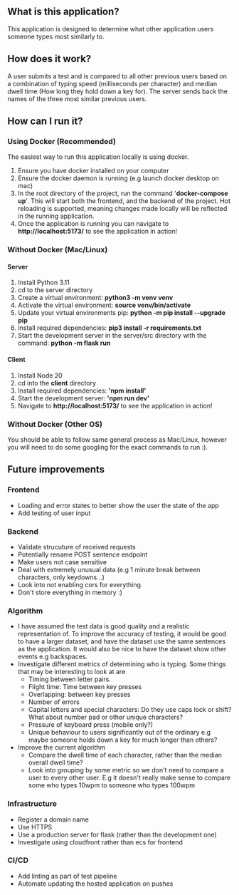 ## What is this application?

This application is designed to determine what other application users someone types most similarly to.

## How does it work?

A user submits a test and is compared to all other previous users based on a combination of typing speed (milliseconds per character) and median dwell time (How long they hold down a key for). The server sends back the names of the three most similar previous users.

## How can I run it?

### Using Docker (Recommended)

The easiest way to run this application locally is using docker.

1. Ensure you have docker installed on your computer
2. Ensure the docker daemon is running (e.g launch docker desktop on mac)
3. In the root directory of the project, run the command '**docker-compose up**'. This will start both the frontend, and the backend of the project. Hot reloading is supported, meaning changes made locally will be reflected in the running application.
4. Once the application is running you can navigate to **http://localhost:5173/** to see the application in action!

### Without Docker (Mac/Linux)

#### Server

1. Install Python 3.11
2. cd to the server directory
3. Create a virtual environment: **python3 -m venv venv**
4. Activate the virtual environment: **source venv/bin/activate**
5. Update your virtual environments pip: **python -m pip install --upgrade pip**
6. Install required dependencies: **pip3 install -r requirements.txt**
7. Start the development server in the server/src directory with the command: **python -m flask run**

#### Client

1. Install Node 20
2. cd into the **client** directory
3. Install required dependencies: **'npm install'**
4. Start the development server: **'npm run dev'**
5. Navigate to **http://localhost:5173/** to see the application in action!

### Without Docker (Other OS)

You should be able to follow same general process as Mac/Linux, however you will need to do some googling for the exact commands to run :).

## Future improvements

### Frontend

- Loading and error states to better show the user the state of the app
- Add testing of user input

### Backend

- Validate strucuture of received requests
- Potentially rename POST sentence endpoint
- Make users not case sensitive
- Deal with extremely unusual data (e.g 1 minute break between characters, only keydowns...)
- Look into not enabling cors for everything
- Don't store everything in memory :)

### Algorithm

- I have assumed the test data is good quality and a realistic representation of. To improve the accuracy of testing, it would
  be good to have a larger dataset, and have the dataset use the same sentences as the application. It would also be nice to
  have the dataset show other events e.g backspaces.
- Investigate different metrics of determining who is typing. Some things that may be interesting to look at are
  - Timing between letter pairs.
  - Flight time: Time between key presses
  - Overlapping: between key presses
  - Number of errors
  - Capital letters and special characters: Do they use caps lock or shift? What about number pad or other unique characters?
  - Pressure of keyboard press (mobile only?)
  - Unique behaviour to users significantly out of the ordinary e.g maybe someone holds down a key for much longer than others?
- Improve the current algorithm
  - Compare the dwell time of each character, rather than the median overall dwell time?
  - Look into grouping by some metric so we don't need to compare a user to every other user. E.g it doesn't really make sense to compare some who types 10wpm to someone who types 100wpm

### Infrastructure

- Register a domain name
- Use HTTPS
- Use a production server for flask (rather than the development one)
- Investigate using cloudfront rather than ecs for frontend

### CI/CD

- Add linting as part of test pipeline
- Automate updating the hosted application on pushes

